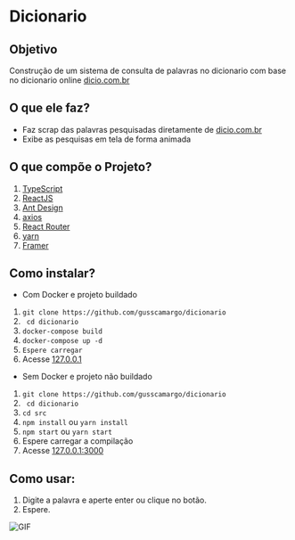 # Dicionario

## Objetivo
Construção de um sistema de consulta de palavras no dicionario com base no dicionario online [dicio.com.br](dicio.com.br)

## O que ele faz?
- Faz scrap das palavras pesquisadas diretamente de [dicio.com.br](https://dicio.com.br/)
- Exibe as pesquisas em tela de forma animada

## O que compõe o Projeto?
1. [TypeScript](https://www.typescriptlang.org/)
2. [ReactJS](https://pt-br.reactjs.org/)
3. [Ant Design](https://ant.design/)
4. [axios](https://axios-http.com/ptbr/docs/intro)
5. [React Router](https://reactrouter.com/)
6. [yarn](https://yarnpkg.com/)
7. [Framer](https://www.framer.com/)

## Como instalar?
- Com Docker e projeto buildado
1. ```git clone https://github.com/gusscamargo/dicionario```
2. ``` cd dicionario```
3. ```docker-compose build```
4. ```docker-compose up -d```
5. ```Espere carregar```
6. Acesse [127.0.0.1](http://127.0.0.1/)

- Sem Docker e projeto não buildado
1. ```git clone https://github.com/gusscamargo/dicionario```
2. ``` cd dicionario```
3. ```cd src```
4. ```npm install``` ou ```yarn install```
5. ```npm start``` ou ```yarn start```
6. Espere carregar a compilação
7. Acesse [127.0.0.1:3000](http://127.0.0.1:3000/)

## Como usar:
1. Digite a palavra e aperte enter ou clique no botão.
2. Espere.


![GIF](https://i.imgur.com/wTjBxkg.gif)